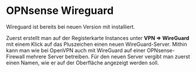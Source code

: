 # OPNsense Wireguard

Wireguard ist bereits bei neuen Version mit installiert.


Zuerst erstellt man auf der Registerkarte Instances unter 
**VPN => WireGuard**
mit einem Klick auf das Pluszeichen einen neuen WireGuard-Server. Mithin kann man wie bei OpenVPN auch mit WireGuard auf einer 
OPNsense-Firewall mehrere Server betreiben. Für den neuen Server vergibt man zuerst einen Namen, wie er auf der Oberfläche angezeigt werden soll.

